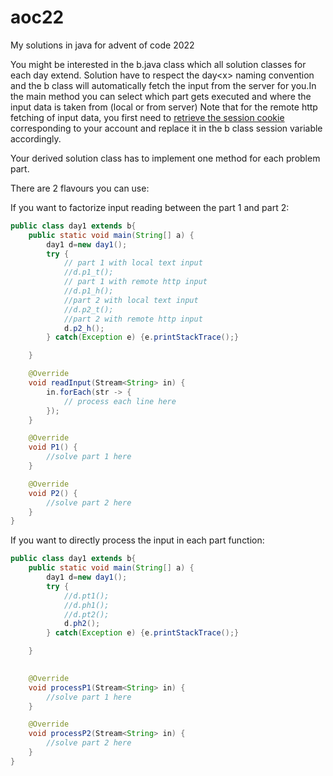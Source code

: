 # aoc22
My solutions in java for advent of code 2022

You might be interested in the b.java class which all solution classes for each day extend. Solution have to respect the day\<x\> naming convention and the b class will automatically fetch the input from the server for you.In the main method you can select which part gets executed and where the input data is taken from (local or from server)
Note that for the remote http fetching of input data, you first need to [retrieve the session cookie](https://www.cookieyes.com/blog/how-to-check-cookies-on-your-website-manually/) corresponding to your account and replace it in the b class session variable accordingly.

Your derived solution class has to implement one method for each problem part.

There are 2 flavours you can use:

If you want to factorize input reading between the part 1 and part 2:

```java
public class day1 extends b{    
    public static void main(String[] a) {
        day1 d=new day1();
        try {
            // part 1 with local text input
            //d.p1_t();
            // part 1 with remote http input
            //d.p1_h();
            //part 2 with local text input
            //d.p2_t();
            //part 2 with remote http input
            d.p2_h();
        } catch(Exception e) {e.printStackTrace();}

    }

    @Override
    void readInput(Stream<String> in) {
        in.forEach(str -> {
            // process each line here
        });
    }

    @Override
    void P1() {
        //solve part 1 here
    }

    @Override
    void P2() {
        //solve part 2 here
    }
}
```

If you want to directly process the input in each part function:

```java
public class day1 extends b{    
    public static void main(String[] a) {
        day1 d=new day1();
        try {
            //d.pt1();
            //d.ph1();
            //d.pt2();
            d.ph2();
        } catch(Exception e) {e.printStackTrace();}

    }

  
    @Override
    void processP1(Stream<String> in) {
        //solve part 1 here
    }

    @Override
    void processP2(Stream<String> in) {
        //solve part 2 here
    }
}
```

